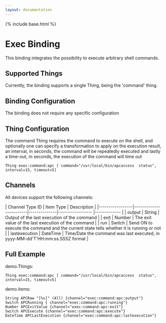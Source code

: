 ```yaml
---
layout: documentation
---
```


{% include base.html %}

# Exec Binding

This binding integrates the possibility to execute arbitrary shell commands.

## Supported Things

Currently, the binding supports a single Thing, being the 'command' thing.

## Binding Configuration

The binding does not require any specific configuration

## Thing Configuration

The command Thing requires the command to execute on the shell, and optionally one can specify a transformation to apply on the execution result, an interval, in seconds, the command will be repeatedly executed and lastly a time-out, in seconds, the execution of the command will time out

```
Thing exec:command:apc [ command="/usr/local/bin/apcaccess  status", interval=15, timeout=5]
```

## Channels

All devices support the following channels:

| Channel Type ID | Item Type    | Description  |
|-----------------|------------------------|--------------|----------------- |------------- |
| output | String       | Output of the last execution of the command |
| exit | Number       | The exit value of the last execution of the command |
| run | Switch       | Send ON to execute the command and the current state tells whether it is running or not |
| lastexecution | DateTime       | Time/Date the command was last executed, in yyyy-MM-dd'T'HH:mm:ss.SSSZ format |

## Full Example

demo.Things:

```
Thing exec:command:apc [ command="/usr/local/bin/apcaccess  status", interval=15, timeout=5]
```

demo.items:

```
String APCRaw "[%s]" (All) {channel="exec:command:apc:output"} 
Switch APCRunning { channel="exec:command:apc:running"}
Number APCExitValue {channel="exec:command:apc:exit"}
Switch APCExecute {channel="exec:command:apc:execute"}
DateTime APCLastExecution {channel="exec:command:apc:lastexecution"}
```